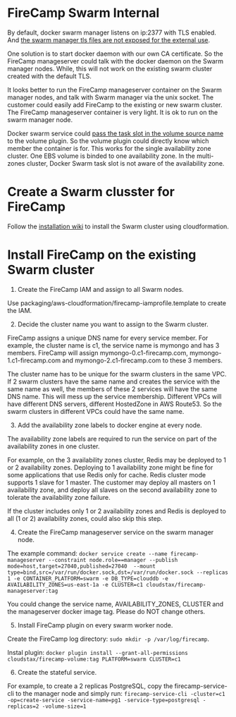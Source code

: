 # FireCamp Swarm Internal

By default, docker swarm manager listens on ip:2377 with TLS enabled. And [the swarm manager tls files are not exposed for the external use](https://forums.docker.com/t/cannot-connect-to-cluster-created-with-swarm-mode/16826/7).

One solution is to start docker daemon with our own CA certificate. So the FireCamp manageserver could talk with the docker daemon on the Swarm manager nodes. While, this will not work on the existing swarm cluster created with the default TLS.

It looks better to run the FireCamp manageserver container on the Swarm manager nodes, and talk with Swarm manager via the unix socket. The customer could easily add FireCamp to the existing or new swarm cluster. The FireCamp manageserver container is very light. It is ok to run on the swarm manager node.

Docker swarm service could [pass the task slot in the volume source name](https://docs.docker.com/docker-for-aws/persistent-data-volumes/#use-a-unique-volume-per-task-using-ebs) to the volume plugin. So the volume plugin could directly know which member the container is for. This works for the single availability zone cluster. One EBS volume is binded to one availability zone. In the multi-zones cluster, Docker Swarm task slot is not aware of the availability zone.

# Create a Swarm clusster for FireCamp

Follow the [installation wiki](https://github.com/cloudstax/firecamp/wiki/Installation) to install the Swarm cluster using cloudformation.

# Install FireCamp on the existing Swarm cluster

1. Create the FireCamp IAM and assign to all Swarm nodes.

Use packaging/aws-cloudformation/firecamp-iamprofile.template to create the IAM.

2. Decide the cluster name you want to assign to the Swarm cluster.

FireCamp assigns a unique DNS name for every service member. For example, the cluster name is c1, the service name is mymongo and has 3 members. FireCamp will assign mymongo-0.c1-firecamp.com, mymongo-1.c1-firecamp.com and mymongo-2.c1-firecamp.com to these 3 members.

The cluster name has to be unique for the swarm clusters in the same VPC. If 2 swarm clusters have the same name and creates the service with the same name as well, the members of these 2 services will have the same DNS name. This will mess up the service membership. Different VPCs will have different DNS servers, different HostedZone in AWS Route53. So the swarm clusters in different VPCs could have the same name.

3. Add the availability zone labels to docker engine at every node.

The availability zone labels are required to run the service on part of the availability zones in one cluster.

For example, on the 3 availability zones cluster, Redis may be deployed to 1 or 2 availability zones. Deploying to 1 availability zone might be fine for some applications that use Redis only for cache. Redis cluster mode supports 1 slave for 1 master. The customer may deploy all masters on 1 availability zone, and deploy all slaves on the second availability zone to tolerate the availability zone failure.

If the cluster includes only 1 or 2 availability zones and Redis is deployed to all (1 or 2) availability zones, could also skip this step.

4. Create the FireCamp manageserver service on the swarm manager node.

The example command:
`docker service create --name firecamp-manageserver --constraint node.role==manager --publish mode=host,target=27040,published=27040  --mount type=bind,src=/var/run/docker.sock,dst=/var/run/docker.sock --replicas 1 -e CONTAINER_PLATFORM=swarm -e DB_TYPE=clouddb -e AVAILABILITY_ZONES=us-east-1a -e CLUSTER=c1 cloudstax/firecamp-manageserver:tag`

You could change the service name, AVAILABILITY_ZONES, CLUSTER and the manageserver docker image tag. Please do NOT change others.

5. Install FireCamp plugin on every swarm worker node.

Create the FireCamp log directory: `sudo mkdir -p /var/log/firecamp`.

Instal plugin: `docker plugin install --grant-all-permissions cloudstax/firecamp-volume:tag PLATFORM=swarm CLUSTER=c1`

6. Create the stateful service.

For example, to create a 2 replicas PostgreSQL, copy the firecamp-service-cli to the manager node and simply run: `firecamp-service-cli -cluster=c1 -op=create-service -service-name=pg1 -service-type=postgresql -replicas=2 -volume-size=1`
